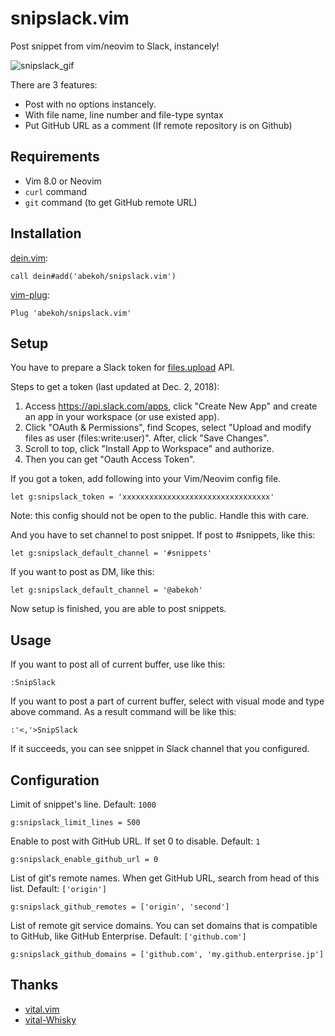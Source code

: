 # snipslack.vim

Post snippet from vim/neovim to Slack, instancely!

![snipslack_gif](https://user-images.githubusercontent.com/20609790/49587696-fcbe8880-f9a7-11e8-8927-4395caa27cd5.gif)

There are 3 features:
- Post with no options instancely.
- With file name, line number and file-type syntax
- Put GitHub URL as a comment (If remote repository is on Github)

## Requirements

- Vim 8.0 or Neovim
- `curl` command
- `git` command (to get GitHub remote URL)

## Installation

[dein.vim](https://github.com/Shougo/dein.vim):
```
call dein#add('abekoh/snipslack.vim')
```

[vim-plug](https://github.com/junegunn/vim-plug):
```
Plug 'abekoh/snipslack.vim'
```

## Setup

You have to prepare a Slack token for [files.upload](https://api.slack.com/methods/files.upload) API.

Steps to get a token (last updated at Dec. 2, 2018):

1. Access https://api.slack.com/apps, click "Create New App" and create an app in your workspace (or use existed app).
1. Click "OAuth & Permissions", find Scopes, select "Upload and modify files as user (files:write:user)". After, click "Save Changes".
1. Scroll to top, click "Install App to Workspace" and authorize.
1. Then you can get "Oauth Access Token".

If you got a token, add following into your Vim/Neovim config file.
```
let g:snipslack_token = 'xxxxxxxxxxxxxxxxxxxxxxxxxxxxxxxxx'
```

Note: this config should not be open to the public. Handle this with care.

And you have to set channel to post snippet. If post to #snippets, like this:
```
let g:snipslack_default_channel = '#snippets'
```

If you want to post as DM, like this:
```
let g:snipslack_default_channel = '@abekoh'
```

Now setup is finished, you are able to post snippets.

## Usage

If you want to post all of current buffer, use like this:
```
:SnipSlack
```

If you want to post a part of current buffer, select with visual mode and type
above command. As a result command will be like this:
```
:'<,'>SnipSlack
```
If it succeeds, you can see snippet in Slack channel that you configured.

## Configuration

Limit of snippet's line. Default: `1000`
```
g:snipslack_limit_lines = 500
```

Enable to post with GitHub URL. If set 0 to disable. Default: `1`
```
g:snipslack_enable_github_url = 0
```

List of git's remote names. When get GitHub URL, search from head of this list. 
Default: `['origin']`
```
g:snipslack_github_remotes = ['origin', 'second']
```

List of remote git service domains. You can set domains that is compatible to GitHub, like GitHub Enterprise.
Default: `['github.com']`
```
g:snipslack_github_domains = ['github.com', 'my.github.enterprise.jp']
```

## Thanks
- [vital.vim](https://github.com/vim-jp/vital.vim)
- [vital-Whisky](https://github.com/lambdalisue/vital-Whisky)
